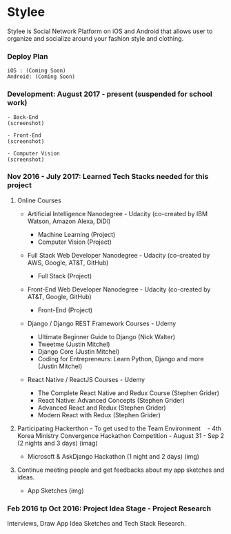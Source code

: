 # Stylee
Stylee is Social Network Platform on iOS and Android that allows user to organize and socialize around your fashion style and clothing.

### Deploy Plan
    iOS : (Coming Soon)
    Android: (Coming Soon)

### Development: August 2017 - present (suspended for school work)
    - Back-End
    (screenshot)
    
    - Front-End
    (screenshot)
    
    - Computer Vision
    (screenshot)

### Nov 2016 - July 2017: Learned Tech Stacks needed for this project
1. Online Courses
    - Artificial Intelligence Nanodegree - Udacity (co-created by IBM Watson, Amazon Alexa, DiDi)
        - Machine Learning (Project)
        - Computer Vision (Project)
    - Full Stack Web Developer Nanodegree - Udacity (co-created by AWS, Google, AT&T, GitHub)
        - Full Stack (Project)
    - Front-End Web Developer Nanodegree - Udacity (co-created by AT&T, Google, GitHub)
        - Front-End (Project) 

    - Django / Django REST Framework Courses - Udemy 
        - Ultimate Beginner Guide to Django (Nick Walter)
        - Tweetme (Justin Mitchel)
        - Django Core (Justin Mitchel)
        - Coding for Entrepreneurs: Learn Python, Django and more (Justin Mitchel)
    - React Native / ReactJS Courses - Udemy 
        - The Complete React Native and Redux Course (Stephen Grider)
        - React Native: Advanced Concepts (Stephen Grider)
        - Advanced React and Redux (Stephen Grider)
        - Modern React with Redux (Stephen Grider)


3. Participating Hackerthon - To get used to the Team Environment
    - 4th Korea Ministry Convergence Hackathon Competition - August 31 - Sep 2 (2 nights and 3 days)
        (imag)
    
    - Microsoft & AskDjango Hackathon (1 night and 2 days)
        (img)
   
4. Continue meeting people and get feedbacks about my app sketches and ideas.
    - App Sketches
        (img)
        
### Feb 2016 tp Oct 2016: Project Idea Stage - Project Research
Interviews, Draw App Idea Sketches and Tech Stack Research.







